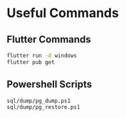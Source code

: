 # Useful Commands

## Flutter Commands

```bash
flutter run -d windows
flutter pub get
```

## Powershell Scripts

```plaintext
sql/dump/pg_dump.ps1
sql/dump/pg_restore.ps1
